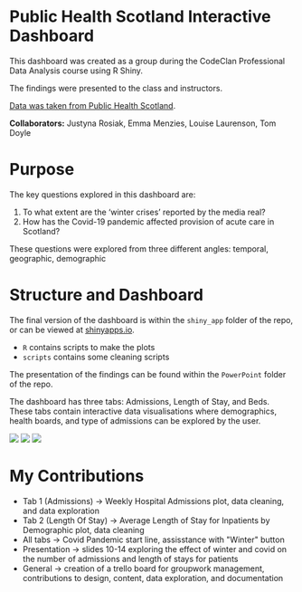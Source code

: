 # Public Health Scotland Interactive Dashboard

This dashboard was created as a group during the CodeClan Professional Data Analysis course using R Shiny. 

The findings were presented to the class and instructors.

[Data was taken from Public Health Scotland](https://www.opendata.nhs.scot/dataset/annual-cancer-incidence).

**Collaborators:** Justyna Rosiak, Emma Menzies, Louise Laurenson, Tom Doyle

# Purpose

The key questions explored in this dashboard are:

1. To what extent are the ‘winter crises’ reported by the media real?
2. How has the Covid-19 pandemic affected provision of acute care in Scotland?

These questions were explored from three different angles: temporal, geographic, demographic

# Structure and Dashboard

The final version of the dashboard is within the `shiny_app` folder of the repo, or can be viewed at [shinyapps.io](https://emma-menzies.shinyapps.io/shiny_app/).

- `R` contains scripts to make the plots
- `scripts` contains some cleaning scripts

The presentation of the findings can be found within the `PowerPoint` folder of the repo.

The dashboard has three tabs: Admissions, Length of Stay, and Beds.   
These tabs contain interactive data visualisations where demographics, health boards, and type of admissions can be explored by the user.

![](https://github.com/LouiseLaurenson/public_health_scotland_project/blob/main/app/screenshots/Screenshot%202023-07-21%20at%2010.59.58.png)
![](https://github.com/LouiseLaurenson/public_health_scotland_project/blob/main/app/screenshots/Screenshot%202023-07-21%20at%2011.00.11.png)
![](https://github.com/LouiseLaurenson/public_health_scotland_project/blob/main/app/screenshots/Screenshot%202023-07-21%20at%2011.00.46.png)

# My Contributions

- Tab 1 (Admissions) -> Weekly Hospital Admissions plot, data cleaning, and data exploration
- Tab 2 (Length Of Stay) -> Average Length of Stay for Inpatients by Demographic plot, data cleaning
- All tabs -> Covid Pandemic start line, assisstance with "Winter" button
- Presentation -> slides 10-14 exploring the effect of winter and covid on the number of admissions and length of stays for patients
- General -> creation of a trello board for groupwork management, contributions to design, content, data exploration, and documentation
